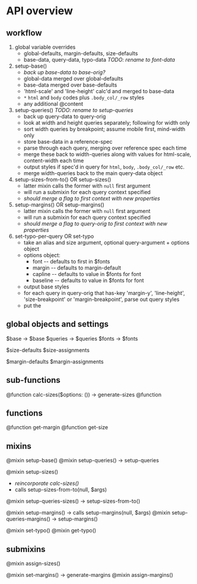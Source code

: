 # API overview

## workflow

1. global variable overrides
    - global-defaults, margin-defaults, size-defaults
    - base-data, query-data, typo-data _TODO: rename to font-data_
2. setup-base()
    - _back up base-data to base-orig?_
    - global-data merged over global-defaults
    - base-data merged over base-defaults
    - 'html-scale' and 'line-height' calc'd and merged to base-data
    - `*` `html` and `body` codes plus `.body_col/_row` styles
    - any additional @content
3. setup-queries() _TODO: rename to setup-queries_
    - back up query-data to query-orig
    - look at width and height queries separately; following for width only
    - sort width queries by breakpoint; assume mobile first, mind-width only
    - store base-data in a reference-spec
    - parse through each query, merging over reference spec each time
    - merge these back to width-queries along with values for html-scale, content-width each time
    - output styles if spec'd in query for `html`, `body`, `.body_col/_row` etc.
    - merge width-queries back to the main query-data object
4. setup-sizes-from-to() OR setup-sizes()
    - latter mixin calls the former with `null` first argument
    - will run a submixin for each query context specified
    - _should merge a flag to first context with new properties_
5. setup-margins() OR setup-margins()
    - latter mixin calls the former with `null` first argument
    - will run a submixin for each query context specified
    - _should merge a flag to query-orig to first context with new properties_
6. set-typo-per-query OR set-typo
    - take an alias and size argument, optional query-argument + options object
    - options object:
        + font -- defaults to first in $fonts
        + margin -- defaults to margin-default
        + capline -- defaults to value in $fonts for font
        + baseline -- defaults to value in $fonts for font
    - output base styles
    - for each query in query-orig that has-key 'margin-y', 'line-height', 'size-breakpoint' or 'margin-breakpoint', parse out query styles
    - put the 

## global objects and settings

$base -> $base
$queries -> $queries
$fonts -> $fonts

$size-defaults
$size-assignments

$margin-defaults
$margin-assignments

## sub-functions

@function calc-sizes($options: ()) -> generate-sizes
@function 

## functions

@function get-margin
@function get-size

## mixins

@mixin setup-base()
@mixin setup-queries() -> setup-queries

@mixin setup-sizes() 
- _reincorporate calc-sizes()_
- calls setup-sizes-from-to(null, $args)

@mixin setup-queries-sizes() -> setup-sizes-from-to()

@mixin setup-margins() -> calls setup-margins(null, $args)
@mixin setup-queries-margins() -> setup-margins()

@mixin set-typo()
@mixin get-typo()

## submixins

@mixin assign-sizes()

@mixin set-margins() -> generate-margins
@mixin assign-margins()